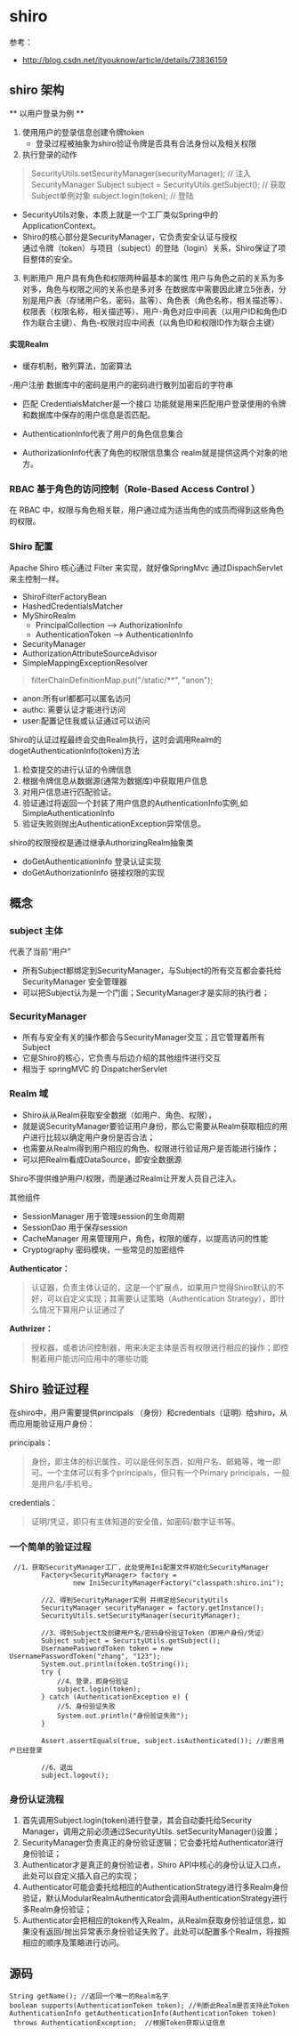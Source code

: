 # shiro
参考：

- http://blog.csdn.net/ityouknow/article/details/73836159

## shiro 架构

** 以用户登录为例 **

1. 使用用户的登录信息创建令牌token
	- 登录过程被抽象为shiro验证令牌是否具有合法身份以及相关权限
2. 执行登录的动作

> SecurityUtils.setSecurityManager(securityManager); // 注入SecurityManager
Subject subject = SecurityUtils.getSubject(); // 获取Subject单例对象
subject.login(token); // 登陆

- SecurityUtils对象，本质上就是一个工厂类似Spring中的ApplicationContext。
- Shiro的核心部分是SecurityManager，它负责安全认证与授权  
通过令牌（token）与项目（subject）的登陆（login）关系，Shiro保证了项目整体的安全。

3. 判断用户
用户具有角色和权限两种最基本的属性
用户与角色之前的关系为多对多，角色与权限之间的关系也是多对多
在数据库中需要因此建立5张表，分别是用户表（存储用户名，密码，盐等）、角色表（角色名称，相关描述等）、权限表（权限名称，相关描述等）、用户-角色对应中间表（以用户ID和角色ID作为联合主键）、角色-权限对应中间表（以角色ID和权限ID作为联合主键）


#### 实现Realm
- 缓存机制，散列算法，加密算法

-用户注册
数据库中的密码是用户的密码进行散列加密后的字符串

- 匹配
CredentialsMatcher是一个接口
功能就是用来匹配用户登录使用的令牌和数据库中保存的用户信息是否匹配。

- AuthenticationInfo代表了用户的角色信息集合
- AuthorizationInfo代表了角色的权限信息集合
realm就是提供这两个对象的地方。


### RBAC 基于角色的访问控制（Role-Based Access Control ）
在 RBAC 中，权限与角色相关联，用户通过成为适当角色的成员而得到这些角色的权限。

### Shiro 配置
Apache Shiro 核心通过 Filter 来实现，就好像SpringMvc 通过DispachServlet 来主控制一样。 

- ShiroFilterFactoryBean
- HashedCredentialsMatcher
- MyShiroRealm
	- PrincipalCollection --> AuthorizationInfo
	- AuthenticationToken --> AuthenticationInfo
- SecurityManager
- AuthorizationAttributeSourceAdvisor
- SimpleMappingExceptionResolver

> filterChainDefinitionMap.put("/static/**", "anon");

- anon:所有url都都可以匿名访问 
- authc: 需要认证才能进行访问 
- user:配置记住我或认证通过可以访问

Shiro的认证过程最终会交由Realm执行，这时会调用Realm的dogetAuthenticationInfo(token)方法

1. 检查提交的进行认证的令牌信息
2. 根据令牌信息从数据源(通常为数据库)中获取用户信息
3. 对用户信息进行匹配验证。
4. 验证通过将返回一个封装了用户信息的AuthenticationInfo实例,如 SimpleAuthenticationInfo
5. 验证失败则抛出AuthenticationException异常信息。

shiro的权限授权是通过继承AuthorizingRealm抽象类

- doGetAuthenticationInfo 登录认证实现
- doGetAuthorizationInfo 链接权限的实现



## 概念

### subject 主体

代表了当前“用户”

- 所有Subject都绑定到SecurityManager，与Subject的所有交互都会委托给SecurityManager 安全管理器
- 可以把Subject认为是一个门面；SecurityManager才是实际的执行者； 



### SecurityManager

- 所有与安全有关的操作都会与SecurityManager交互；且它管理着所有Subject
- 它是Shiro的核心，它负责与后边介绍的其他组件进行交互
- 相当于 springMVC 的 DispatcherServlet 



### Realm 域
- Shiro从从Realm获取安全数据（如用户、角色、权限），
- 就是说SecurityManager要验证用户身份，那么它需要从Realm获取相应的用户进行比较以确定用户身份是否合法；
- 也需要从Realm得到用户相应的角色、权限进行验证用户是否能进行操作；
- 可以把Realm看成DataSource，即安全数据源

Shiro不提供维护用户/权限，而是通过Realm让开发人员自己注入。

其他组件

- SessionManager 用于管理session的生命周期
- SessionDao  用于保存session
- CacheManager 用来管理用户，角色，权限的缓存，以提高访问的性能
- Cryptography 密码模块，一些常见的加密组件

**Authenticator：**

> 认证器，负责主体认证的，这是一个扩展点，如果用户觉得Shiro默认的不好，可以自定义实现；其需要认证策略（Authentication Strategy），即什么情况下算用户认证通过了


**Authrizer：**

> 授权器，或者访问控制器，用来决定主体是否有权限进行相应的操作；即控制着用户能访问应用中的哪些功能


## Shiro 验证过程


在shiro中，用户需要提供principals （身份）和credentials（证明）给shiro，从而应用能验证用户身份：

principals：
> 身份，即主体的标识属性，可以是任何东西，如用户名、邮箱等，唯一即可。一个主体可以有多个principals，但只有一个Primary principals，一般是用户名/手机号。

credentials：

> 证明/凭证，即只有主体知道的安全值，如密码/数字证书等。


### 一个简单的验证过程

```
 //1、获取SecurityManager工厂，此处使用Ini配置文件初始化SecurityManager
        Factory<SecurityManager> factory =
                new IniSecurityManagerFactory("classpath:shiro.ini");

        //2、得到SecurityManager实例 并绑定给SecurityUtils
        SecurityManager securityManager = factory.getInstance();
        SecurityUtils.setSecurityManager(securityManager);

        //3、得到Subject及创建用户名/密码身份验证Token（即用户身份/凭证）
        Subject subject = SecurityUtils.getSubject();
        UsernamePasswordToken token = new UsernamePasswordToken("zhang", "123");
        System.out.println(token.toString());
        try {
            //4、登录，即身份验证
            subject.login(token);
        } catch (AuthenticationException e) {
            //5、身份验证失败
            System.out.println("身份验证失败");
        }

        Assert.assertEquals(true, subject.isAuthenticated()); //断言用户已经登录

        //6、退出
        subject.logout();

```

###  身份认证流程

1. 首先调用Subject.login(token)进行登录，其会自动委托给Security Manager，调用之前必须通过SecurityUtils. setSecurityManager()设置；
2. SecurityManager负责真正的身份验证逻辑；它会委托给Authenticator进行身份验证；
3. Authenticator才是真正的身份验证者，Shiro API中核心的身份认证入口点，此处可以自定义插入自己的实现；
4. Authenticator可能会委托给相应的AuthenticationStrategy进行多Realm身份验证，默认ModularRealmAuthenticator会调用AuthenticationStrategy进行多Realm身份验证；
5. Authenticator会把相应的token传入Realm，从Realm获取身份验证信息，如果没有返回/抛出异常表示身份验证失败了。此处可以配置多个Realm，将按照相应的顺序及策略进行访问。


## 源码

```
String getName(); //返回一个唯一的Realm名字  
boolean supports(AuthenticationToken token); //判断此Realm是否支持此Token  
AuthenticationInfo getAuthenticationInfo(AuthenticationToken token)  
 throws AuthenticationException;  //根据Token获取认证信息  
```































